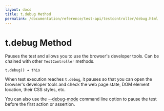 ```yaml
---
layout: docs
title: t.debug Method
permalink: /documentation/reference/test-api/testcontroller/debug.html
---
```

# t.debug Method

Pauses the test and allows you to use the browser's developer tools. Can be chained with other `TestController` methods.

```text
t.debug() → this
```

When test execution reaches `t.debug`, it pauses so that you can open the browser's developer tools
and check the web page state, DOM element location, their CSS styles, etc.

You can also use the [--debug-mode](../../command-line-interface.md#-d---debug-mode)
command line option to pause the test before the first action or assertion.
